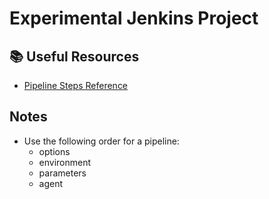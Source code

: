 # Experimental Jenkins Project

## 📚 Useful Resources
- [Pipeline Steps Reference](https://www.jenkins.io/doc/pipeline/steps/)



## Notes
- Use the following order for a pipeline:
  - options
  - environment
  - parameters
  - agent
  
